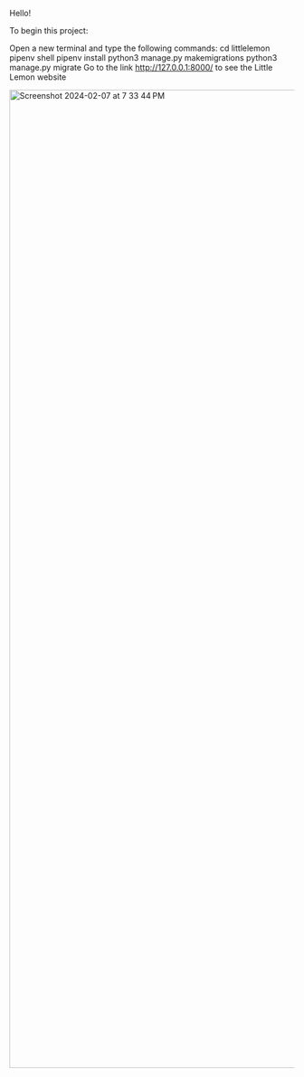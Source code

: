 Hello!

To begin this project:

Open a new terminal and type the following commands:
cd littlelemon
pipenv shell
pipenv install
python3 manage.py makemigrations
python3 manage.py migrate
Go to the link http://127.0.0.1:8000/ to see the Little Lemon website

<img width="1728" alt="Screenshot 2024-02-07 at 7 33 44 PM" src="https://github.com/angferna/LittleLemon/assets/102985556/53f49ecc-4c5f-4024-a405-88556c59b2f4">
